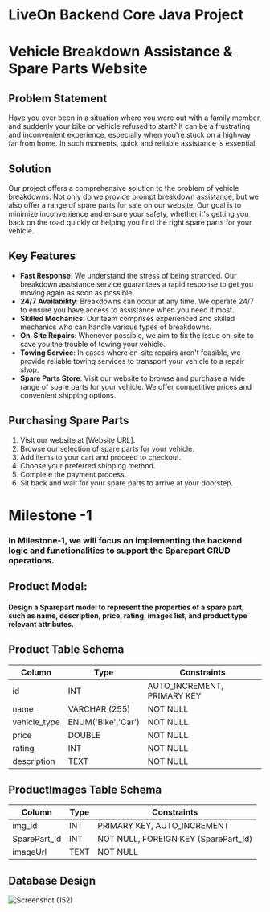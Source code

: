 # LiveOn Backend Core Java Project

# Vehicle Breakdown Assistance & Spare Parts Website
## Problem Statement
Have you ever been in a situation where you were out with a family member, and suddenly your bike or vehicle refused to start? It can be a frustrating and inconvenient experience, especially when you're stuck on a highway far from home. In such moments, quick and reliable assistance is essential.


## Solution
Our project offers a comprehensive solution to the problem of vehicle breakdowns. Not only do we provide prompt breakdown assistance, but we also offer a range of spare parts for sale on our website. Our goal is to minimize inconvenience and ensure your safety, whether it's getting you back on the road quickly or helping you find the right spare parts for your vehicle.


## Key Features
- **Fast Response**: We understand the stress of being stranded. Our breakdown assistance service guarantees a rapid response to get you moving again as soon as possible.
- **24/7 Availability**: Breakdowns can occur at any time. We operate 24/7 to ensure you have access to assistance when you need it most.
- **Skilled Mechanics**: Our team comprises experienced and skilled mechanics who can handle various types of breakdowns.
- **On-Site Repairs**: Whenever possible, we aim to fix the issue on-site to save you the trouble of towing your vehicle.
- **Towing Service**: In cases where on-site repairs aren't feasible, we provide reliable towing services to transport your vehicle to a repair shop.
- **Spare Parts Store**: Visit our website to browse and purchase a wide range of spare parts for your vehicle. We offer competitive prices and convenient shipping options.

## Purchasing Spare Parts
1. Visit our website at [Website URL].
2. Browse our selection of spare parts for your vehicle.
3. Add items to your cart and proceed to checkout.
4. Choose your preferred shipping method.
5. Complete the payment process.
6. Sit back and wait for your spare parts to arrive at your doorstep.

# Milestone -1
### In Milestone-1, we will focus on implementing the backend logic and functionalities to support the Sparepart CRUD operations.

## Product Model:
#### Design a Sparepart model to represent the properties of a spare part, such as name, description, price, rating, images list, and product type relevant attributes.


## Product Table Schema
| Column        | Type              | Constraints                   |
|---------------|-------------------|-------------------------------|
| id            | INT               | AUTO_INCREMENT, PRIMARY KEY   |
| name          | VARCHAR (255)     | NOT NULL                      |
| vehicle_type  | ENUM('Bike','Car')| NOT NULL                      |
| price         | DOUBLE            | NOT NULL                      |
| rating        | INT               | NOT NULL                      |
| description   | TEXT              | NOT NULL                      |

## ProductImages Table Schema
| Column         | Type         | Constraints                                |
|----------------|--------------|--------------------------------------------|
| img_id         | INT          | PRIMARY KEY, AUTO_INCREMENT                |
| SparePart_Id   | INT          | NOT NULL, FOREIGN KEY (SparePart_Id)       |
| imageUrl       | TEXT         | NOT NULL                                   |

## Database Design
![Screenshot (152)](https://github.com/fssa-batch3/sec_c_sec_c_yogeshwari.selvendran__corejava_project_2/assets/116252201/23c42d64-4c10-4705-96a2-3a326cfcedf8)
